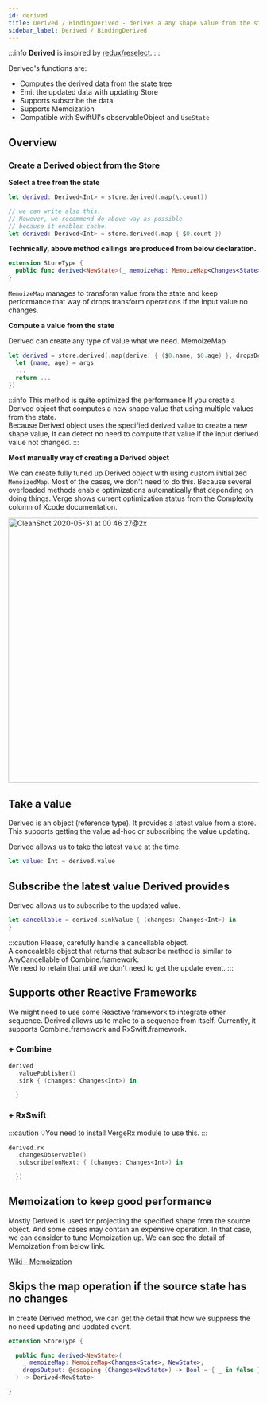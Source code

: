 ```yaml
---
id: derived
title: Derived / BindingDerived - derives a any shape value from the state
sidebar_label: Derived / BindingDerived
---
```


:::info
**Derived** is inspired by [redux/reselect](https://github.com/reduxjs/reselect).
:::

Derived's functions are:

- Computes the derived data from the state tree
- Emit the updated data with updating Store
- Supports subscribe the data
- Supports Memoization
- Compatible with SwiftUI's observableObject and `UseState`

## Overview

### Create a Derived object from the Store

**Select a tree from the state**

```swift
let derived: Derived<Int> = store.derived(.map(\.count))
```

```swift
// we can write also this.
// However, we recommend do above way as possible
// because it enables cache.
let derived: Derived<Int> = store.derived(.map { $0.count })
```

**Technically, above method callings are produced from below declaration.**

```swift
extension StoreType {
  public func derived<NewState>(_ memoizeMap: MemoizeMap<Changes<State>, NewState>, dropsOutput: ((Changes<NewState>) -> Bool)? = nil, queue: TargetQueue? = nil) -> Derived<NewState>
}
```

`MemoizeMap` manages to transform value from the state and keep performance that way of drops transform operations if the input value no changes.

**Compute a value from the state**

Derived can create any type of value what we need.
MemoizeMap

```swift
let derived = store.derived(.map(derive: { ($0.name, $0.age) }, dropsDerived: ==) { args in
  let (name, age) = args
  ...
  return ...
})
```

:::info
This method is quite optimized the performance If you create a Derived object that computes a new shape value that using multiple values from the state.  
Because Derived object uses the specified derived value to create a new shape value, It can detect no need to compute that value if the input derived value not changed.
:::

**Most manually way of creating a Derived object**

We can create fully tuned up Derived object with using custom initialized `MemoizedMap`.
Most of the cases, we don't need to do this.
Because several overloaded methods enable optimizations automatically that depending on doing things.
Verge shows current optimization status from the Complexity column of Xcode documentation.

<img
  width="533"
  alt="CleanShot 2020-05-31 at 00 46 27@2x"
  src="https://user-images.githubusercontent.com/1888355/83332811-41df2480-a2d8-11ea-8da0-d86c127fc926.png"
/>

## Take a value

Derived is an object (reference type). It provides a latest value from a store.
This supports getting the value ad-hoc or subscribing the value updating.

Derived allows us to take the latest value at the time.

```swift
let value: Int = derived.value
```

## Subscribe the latest value Derived provides

Derived allows us to subscribe to the updated value.

```swift
let cancellable = derived.sinkValue { (changes: Changes<Int>) in
}
```

:::caution
Please, carefully handle a cancellable object.  
A concealable object that returns that subscribe method is similar to AnyCancellable of Combine.framework.  
We need to retain that until we don't need to get the update event.
:::

## Supports other Reactive Frameworks

We might need to use some Reactive framework to integrate other sequence. Derived allows us to make to a sequence from itself. Currently, it supports Combine.framework and RxSwift.framework.

### + Combine

```swift
derived
  .valuePublisher()
  .sink { (changes: Changes<Int>) in

  }
```

### + RxSwift

:::caution
💡You need to install VergeRx module to use this.
:::

```swift
derived.rx
  .changesObservable()
  .subscribe(onNext: { (changes: Changes<Int>) in

  })
```

## Memoization to keep good performance

Mostly Derived is used for projecting the specified shape from the source object.
And some cases may contain an expensive operation. In that case, we can consider to tune Memoization up.​
We can see the detail of Memoization from below link.

[Wiki - Memoization](https://en.wikipedia.org/wiki/Memoization)

## Skips the map operation if the source state has no changes

In create Derived method, we can get the detail that how we suppress the no need updating and updated event.

```swift
extension StoreType {

  public func derived<NewState>(
    _ memoizeMap: MemoizeMap<Changes<State>, NewState>,
    dropsOutput: @escaping (Changes<NewState>) -> Bool = { _ in false }
  ) -> Derived<NewState>

}
```
